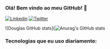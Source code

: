 ### Olá! Bem vindo ao meu GitHub! 👋

[![Linkedin](https://img.shields.io/badge/LinkedIn-0077B5?style=for-the-badge&logo=linkedin&logoColor=white)](https://www.linkedin.com/in/douglas-costa-beber-scherer-8ab146242/) [![Twitter](https://img.shields.io/badge/Twitter-1DA1F2?style=for-the-badge&logo=twitter&logoColor=white)](https://twitter.com/douglassc03)

![Douglas GitHub stats](![Anurag's GitHub stats](https://github-readme-stats.vercel.app/api?username=douglao03&show_icons=true&theme=dark)

### Tecnologias que eu uso diariamente:


